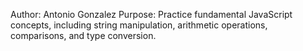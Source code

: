 Author: Antonio Gonzalez 
Purpose: Practice fundamental JavaScript concepts, including string manipulation, arithmetic operations, comparisons, and type conversion.
